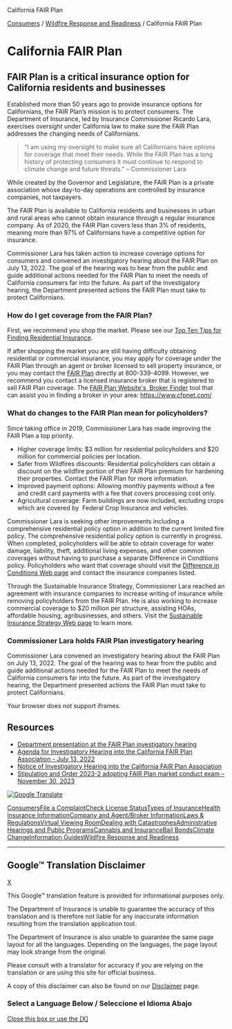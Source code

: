 California FAIR Plan

 
 

[Consumers](/01-consumers/)
/
[Wildfire Response and Readiness](/01-consumers/200-wrr/)
/ California FAIR Plan

# California FAIR Plan

## FAIR Plan is a critical insurance option for California residents and businesses

Established more than 50 years ago to provide insurance options for Californians, the FAIR Plan’s mission is to protect consumers. The Department of Insurance, led by Insurance Commissioner Ricardo Lara, exercises oversight under California law to make sure the FAIR Plan addresses the changing needs of Californians.

> “I am using my oversight to make sure all Californians have options for coverage that meet their needs. While the FAIR Plan has a long history of protecting consumers it must continue to respond to climate change and future threats.” – Commissioner Lara

While created by the Governor and Legislature, the FAIR Plan is a private association whose day-to-day operations are controlled by insurance companies, not taxpayers.

The FAIR Plan is available to California residents and businesses in urban and rural areas who cannot obtain insurance through a regular insurance company. As of 2020, the FAIR Plan covers less than 3% of residents, meaning more than 97% of Californians have a competitive option for insurance.

Commissioner Lara has taken action to increase coverage options for consumers and convened an investigatory hearing about the FAIR Plan on July 13, 2022. The goal of the hearing was to hear from the public and guide additional actions needed for the FAIR Plan to meet the needs of California consumers far into the future. As part of the investigatory hearing, the Department presented actions the FAIR Plan must take to protect Californians.

### How do I get coverage from the FAIR Plan?

First, we recommend you shop the market. Please see our [Top Ten Tips for Finding Residential Insurance](/01-consumers/105-type/5-residential/Top10Tips_FindingResidentialIns.cfm).

If after shopping the market you are still having difficulty obtaining residential or commercial insurance, you may apply for coverage under the FAIR Plan through an agent or broker licensed to sell property insurance, or you may contact the [FAIR Plan](https://www.cfpnet.com/) directly at 800-339-4099. However, we recommend you contact a licensed insurance broker that is registered to sell FAIR Plan coverage. The [FAIR Plan Website's  Broker Finder](https://www.cfpnet.com/find-a-broker/) tool that can assist you in finding a broker in your area: <https://www.cfpnet.com/>

### What do changes to the FAIR Plan mean for policyholders?

Since taking office in 2019, Commissioner Lara has made improving the FAIR Plan a top priority.

* Higher coverage limits: $3 million for residential policyholders and $20 million for commercial policies per location.
* Safer from Wildfires discounts: Residential policyholders can obtain a discount on the wildfire portion of their FAIR Plan premium for hardening their properties. Contact the FAIR Plan for more information.
* Improved payment options: Allowing monthly payments without a fee and credit card payments with a fee that covers processing cost only.
* Agricultural coverage: Farm buildings are now included, excluding crops which are covered by  Federal Crop Insurance and vehicles.

Commissioner Lara is seeking other improvements including a comprehensive residential policy option in addition to the current limited fire policy. The comprehensive residential policy option is currently in progress. When completed, policyholders will be able to obtain coverage for water damage, liability, theft, additional living expenses, and other common coverages without having to purchase a separate Difference in Conditions policy. Policyholders who want that coverage should visit the [Difference in Conditions Web page](/01-consumers/105-type/5-residential/carriersDICpolicies.cfm) and contact the insurance companies listed.

Through the Sustainable Insurance Strategy, Commissioner Lara reached an agreement with insurance companies to increase writing of insurance while removing policyholders from the FAIR Plan. He is also working to increase commercial coverage to $20 million per structure, assisting HOAs, affordable housing, agribusinesses, and others. Visit the [Sustainable Insurance Strategy Web page](/01-consumers/180-climate-change/Sustainable-Insurance-Strategy-Updates.cfm) to learn more.

### Commissioner Lara holds FAIR Plan investigatory hearing

Commissioner Lara convened an investigatory hearing about the FAIR Plan on July 13, 2022. The goal of the hearing was to hear from the public and guide additional actions needed for the FAIR Plan to meet the needs of California consumers far into the future. As part of the investigatory hearing, the Department presented actions the FAIR Plan must take to protect Californians.

<p>Your browser does not support iframes.</p>

## Resources

* [Department presentation at the FAIR Plan investigatory hearing](/01-consumers/200-wrr/upload/FAIR-Plan-Investigatory-Hearing-Presentation-Final-Public.pdf)
* [Agenda for Investigatory Hearing into the California FAIR Plan Association - July 13, 2022](/01-consumers/200-wrr/upload/CDI-Investigatory-Hearing-on-FAIR-Plan-Association-Agenda.pdf)
* [Notice of Investigatory Hearing into the California FAIR Plan Association](/0250-insurers/0300-insurers/0200-bulletins/bulletin-notices-commiss-opinion/upload/NOTICE-OF-INVESTIGATORY-HEARING-INTO-THE-CALIFORNIA-FAIR-PLAN-ASSOCIATION.pdf)
* [Stipulation and Order 2023-2 adopting FAIR Plan market conduct exam – November 30, 2023](/0250-insurers/0500-legal-info/0700-commissioners-orders/upload/FAIR-Plan-Stipulated-Order-2023-2-and-Revised-Plan-of-Operation-CRL-03-29-2023.pdf)

[![Google Translate](/images/santabarbara/googletranslate.png "Google Translate")](#TB_inline?height=500&width=300&inlineId=hiddenContent&modal=true "View page in different languages such as Spanish")

[Consumers](/01-consumers)[File a Complaint](/01-consumers/101-help "File a Complaint")[Check License Status](/01-consumers/103-check-license-status "Check License Status")[Types of Insurance](/01-consumers/105-type "Types of Insurance")[Health Insurance Information](/01-consumers/110-health "Health Insurance Information")[Company and Agent/Broker Information](/01-consumers/120-company "Company and Agent/Broker Information")[Laws & Regulations](/01-consumers/130-laws-regs-hearings "Laws & Regulations")[Virtual Viewing Room](/01-consumers/135-viewing-room "Virtual Viewing Room")[Dealing with Catastrophes](/01-consumers/140-catastrophes "Dealing with Catastrophes")[Administrative Hearings and Public Programs](/01-consumers/150-other-prog "Administrative Hearings and Public Programs")[Cannabis and Insurance](/01-consumers/160-cannabis "Cannabis and Insurance")[Bail Bonds](/01-consumers/170-bail-bonds "Bail Bonds")[Climate Change](/01-consumers/180-climate-change "Climate Change")[Information Guides](/01-consumers/190-Information-Guides "Information Guides")[Wildfire Response and Readiness](/01-consumers/200-wrr "Wildfire Response and Readiness")

---

## Google™ Translation Disclaimer

[X](#)

This Google™ translation feature is provided for informational purposes only.

The Department of Insurance is unable to guarantee the accuracy of this translation and is therefore not liable for any inaccurate information resulting from the translation application tool.

The Department of Insurance is also unable to guarantee the same page layout for all the languages. Depending on the languages, the page layout may look strange from the original.

Please consult with a translator for accuracy if you are relying on the translation or are using this site for official business.

A copy of this disclaimer can also be found on our [Disclaimer](/GTranslateDisclaimer.cfm "Disclaimer") page.

### Select a Language Below / Seleccione el Idioma Abajo

[Close this box or use the [X]](#)